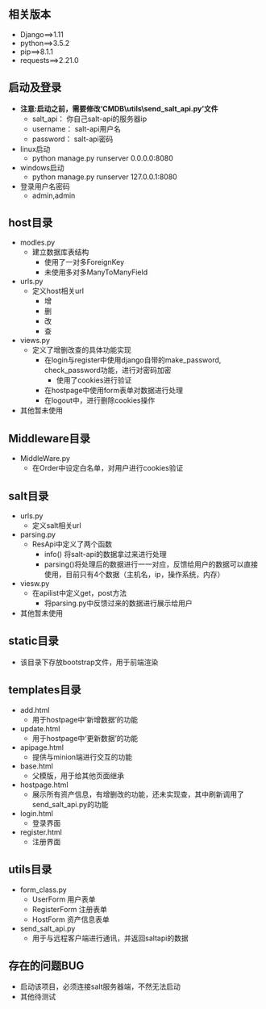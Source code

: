 ## 相关版本
- Django==>1.11
- python==>3.5.2
- pip==>8.1.1
- requests==>2.21.0
## 启动及登录
- **注意:启动之前，需要修改‘CMDB\utils\send_salt_api.py’文件**
  + salt_api： 你自己salt-api的服务器ip 
  + username： salt-api用户名 
  + password： salt-api密码 
- linux启动
  + python manage.py runserver 0.0.0.0:8080
- windows启动
  + python manage.py runserver 127.0.0.1:8080
- 登录用户名密码
  + admin,admin  
## host目录
- modles.py
  + 建立数据库表结构
    + 使用了一对多ForeignKey
    + 未使用多对多ManyToManyField
- urls.py
  + 定义host相关url
    + 增
    + 删
    + 改
    + 查
- views.py    
  + 定义了增删改查的具体功能实现
    + 在login与register中使用django自带的make_password, check_password功能，进行对密码加密
      + 使用了cookies进行验证
    + 在hostpage中使用form表单对数据进行处理
    + 在logout中，进行删除cookies操作
- 其他暂未使用
## Middleware目录
- MiddleWare.py
  + 在Order中设定白名单，对用户进行cookies验证
## salt目录
- urls.py
  + 定义salt相关url
- parsing.py
  + ResApi中定义了两个函数
    + info() 将salt-api的数据拿过来进行处理
    + parsing()将处理后的数据进行一一对应，反馈给用户的数据可以直接使用，目前只有4个数据（主机名，ip，操作系统，内存）
- viesw.py
  + 在apilist中定义get，post方法
    + 将parsing.py中反馈过来的数据进行展示给用户
- 其他暂未使用
## static目录
- 该目录下存放bootstrap文件，用于前端渲染
## templates目录
- add.html 
  + 用于hostpage中‘新增数据’的功能
- update.html
  + 用于hostpage中‘更新数据’的功能
- apipage.html
  + 提供与minion端进行交互的功能
- base.html
  + 父模版，用于给其他页面继承
- hostpage.html
  + 展示所有资产信息，有增删改的功能，还未实现查，其中刷新调用了send_salt_api.py的功能
- login.html
  + 登录界面
- register.html
  + 注册界面
## utils目录
- form_class.py
  + UserForm 用户表单
  + RegisterForm 注册表单
  + HostForm 资产信息表单
- send_salt_api.py
  + 用于与远程客户端进行通讯，并返回saltapi的数据
  
  
## 存在的问题BUG
- 启动该项目，必须连接salt服务器端，不然无法启动
- 其他待测试